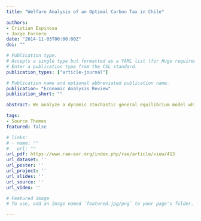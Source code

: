 ```yaml
---
title: "Welfare Analysis of an Optimal Carbon Tax in Chile"

authors:
- Cristian Espinosa
- Jorge Fornero
date: "2014-11-03T00:00:00Z"
doi: ""

# Publication type.
# Accepts a single type but formatted as a YAML list (for Hugo requirements).
# Enter a publication type from the CSL standard.
publication_types: ["article-journal"]

# Publication name and optional abbreviated publication name.
publication: "Economic Analysis Review"
publication_short: ""

abstract: We analyze a dynamic stochastic general equilibrium model which includes a negative externality that arises from fossil fuels burning. The carbon released to the atmosphere by electricity producers is the main driver of climate change. We adapt the optimal tax derived by Golosov et al. (2011) to a small open economy to force polluters to internalize their damages. The results show that the tax benefits outweigh their costs; yet welfare gains seem to be marginal under plausible parameters. We calculate the optimal carbon tax for Chile and the tax effectiveness achieved, which is around 10 percent. The results remain robust to variations in the utility function, changes in parameters that determine the externality and alternative degrees of commitment to reduce emissions.

tags:
- Source Themes
featured: false

# links:
# - name: ""
#   url: ""
url_pdf: https://www.rae-ear.org/index.php/rae/article/view/413
url_dataset: ''
url_poster: ''
url_project: ''
url_slides: ''
url_source: ''
url_video: ''

# Featured image
# To use, add an image named `featured.jpg/png` to your page's folder. 

---
```

